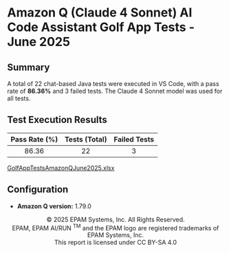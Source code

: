 # Amazon Q (Claude 4 Sonnet) AI Code Assistant Golf App Tests - June 2025

## Summary

A total of 22 chat-based Java tests were executed in VS Code, with a pass rate of **86.36%** and 3 failed tests. The Claude 4 Sonnet model was used for all tests.

## Test Execution Results

| Pass Rate (%) | Tests (Total) | Failed Tests |
|:-------------:|:-------------:|:------------:|
| 86.36         | 22            | 3            |

[GolfAppTestsAmazonQJune2025.xlsx](../../../../../reports/2025/GolfAppTestsAmazonQSonnet4June2025.xlsx)

## Configuration

- **Amazon Q version:** 1.79.0

<p style="text-align: center;">    © 2025 EPAM Systems, Inc. All Rights Reserved.<br/>    EPAM, EPAM AI/RUN <sup>TM</sup> and the EPAM logo are registered trademarks of EPAM Systems, Inc.<br>    This report is licensed under CC BY-SA 4.0<br/></p>
